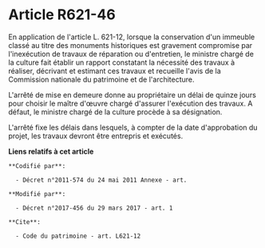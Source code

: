 # Article R621-46

En application de l'article L. 621-12, lorsque la conservation d'un immeuble classé au titre des monuments historiques est
gravement compromise par l'inexécution de travaux de réparation ou d'entretien, le ministre chargé de la culture fait établir
un rapport constatant la nécessité des travaux à réaliser, décrivant et estimant ces travaux et recueille l'avis de la
Commission nationale du patrimoine et de l'architecture. 

L'arrêté de mise en demeure donne au propriétaire un délai de quinze jours pour choisir le maître d'œuvre chargé d'assurer
l'exécution des travaux. A défaut, le ministre chargé de la culture procède à sa désignation. 

L'arrêté fixe les délais dans lesquels, à compter de la date d'approbation du projet, les travaux devront être entrepris et
exécutés.

**Liens relatifs à cet article**

	**Codifié par**:

	  - Décret n°2011-574 du 24 mai 2011 Annexe - art.

	**Modifié par**:

	  - Décret n°2017-456 du 29 mars 2017 - art. 1

	**Cite**:

	  - Code du patrimoine - art. L621-12
